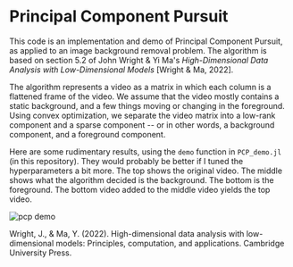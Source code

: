 # Principal Component Pursuit
This code is an implementation and demo of Principal Component Pursuit, as applied to an image background removal problem. The algorithm is based on section 5.2 of John Wright & Yi Ma's *High-Dimensional Data Analysis with Low-Dimensional Models* [Wright & Ma, 2022].

The algorithm represents a video as a matrix in which each column is a flattened frame of the video. We assume that the video mostly contains a static background, and a few things moving or changing in the foreground. Using convex optimization, we separate the video matrix into a low-rank component and a sparse component -- or in other words, a background component, and a foreground component.

Here are some rudimentary results, using the `demo` function in `PCP_demo.jl` (in this repository). They would probably be better if I tuned the hyperparameters a bit more. The top shows the original video. The middle shows what the algorithm decided is the background. The bottom is the foreground. The bottom video added to the middle video yields the top video.

![pcp demo](./demo.gif)

Wright, J., & Ma, Y. (2022). High-dimensional data analysis with low-dimensional models: Principles, computation, and applications. Cambridge University Press.
